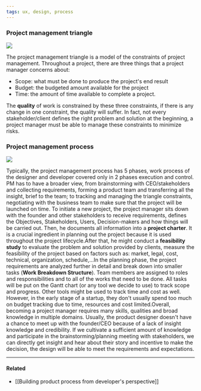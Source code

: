 ```yaml
---
tags: ux, design, process
---
```


### Project management triangle

![](https://miro.medium.com/max/597/1*Su1bnrGz2WdTChT87HBhgA.png)

The project management triangle is a model of the constraints of project management. Throughout a project, there are three things that a project manager concerns about:

- Scope: what must be done to produce the project's end result
- Budget: the budgeted amount available for the project
- Time: the amount of time available to complete a project.

The **quality** of work is constrained by these three constraints, if there is any change in one constraint, the quality will suffer. In fact, not every stakeholder/client defines the right problem and solution at the beginning, a project manager must be able to manage these constraints to minimize risks.

### Project management process

![](https://s3-ap-southeast-1.amazonaws.com/dwarvesf-outline/uploads/34adb8ba-29bc-4ab8-b128-fea45fade09c/3365204e-12fb-4ac9-b81e-dfd1be7cdee3/project-management-phases.png)

Typically, the project management process has 5 phases, work process of the designer and developer covered only in 2 phases execution and control. PM has to have a broader view, from brainstorming with CEO/stakeholders and collecting requirements, forming a product team and transferring all the insight, brief to the team; to tracking and managing the triangle constraints, negotiating with the business team to make sure that the project will be launched on time. To initiate a new project, the project manager sits down with the founder and other stakeholders to receive requirements, defines the Objectives, Stakeholders, Users, Decision-makers and how things will be carried out. Then, he documents all information into a **project charter**. It is a crucial ingredient in planning out the project because it is used throughout the project lifecycle.After that, he might conduct a **feasibility study** to evaluate the problem and solution provided by clients, measure the feasibility of the project based on factors such as: market, legal, cost, technical, organization, schedule,...In the planning phase, the project requirements are analyzed further in detail and break down into smaller tasks (**Work Breakdown Structure**). Team members are assigned to roles and responsibilities and to all of the works that need to be done. All tasks will be put on the Gantt chart (or any tool we decide to use) to track scope and progress. Other tools might be used to track time and cost as well. However, in the early stage of a startup, they don't usually spend too much on budget tracking due to time, resources and cost limited.Overall, becoming a project manager requires many skills, qualities and broad knowledge in multiple domains. Usually, the product designer doesn't have a chance to meet up with the founder/CEO because of a lack of insight knowledge and credibility. If we cultivate a sufficient amount of knowledge and participate in the brainstorming/planning meeting with stakeholders, we can directly get insight and hear about their story and incentive to make the decision, the design will be able to meet the requirements and expectations.

---

#### Related

- [[Building product process from developer's perspective]]
